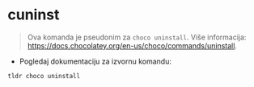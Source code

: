 # cuninst

> Ova komanda je pseudonim za `choco uninstall`.
> Više informacija: <https://docs.chocolatey.org/en-us/choco/commands/uninstall>.

- Pogledaj dokumentaciju za izvornu komandu:

`tldr choco uninstall`
